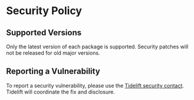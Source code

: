 

# Security Policy

## Supported Versions

Only the latest version of each package is supported. Security patches will not be released for old major versions.

## Reporting a Vulnerability

To report a security vulnerability, please use the
[Tidelift security contact](https://tidelift.com/security).
Tidelift will coordinate the fix and disclosure.
